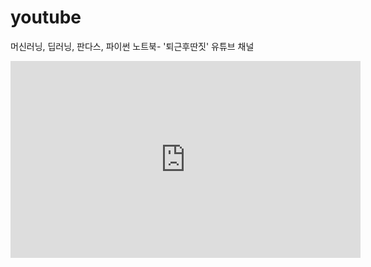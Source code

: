 # youtube
머신러닝, 딥러닝, 판다스, 파이썬 노트북- '퇴근후딴짓' 유튜브 채널

<iframe width="560" height="315" src="https://www.youtube.com/embed/fR37guKYV8E" frameborder="0" allow="accelerometer; autoplay; encrypted-media; gyroscope; picture-in-picture" allowfullscreen></iframe>

